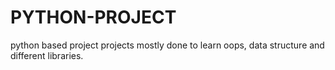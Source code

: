 # PYTHON-PROJECT
python based project
projects mostly done to learn oops, data structure and different libraries.
